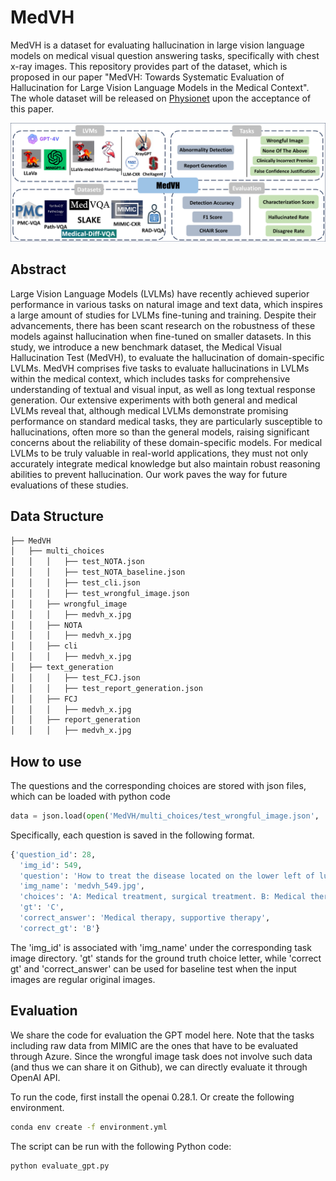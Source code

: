 # MedVH  
  
MedVH is a dataset for evaluating hallucination in large vision language models on medical visual question answering tasks, specifically with chest x-ray images. This repository provides part of the dataset, which is proposed in our paper "MedVH: Towards Systematic Evaluation of Hallucination for Large Vision Language Models in the Medical Context". The whole dataset will be released on [Physionet](https://physionet.org/) upon the acceptance of this paper.


![Overall](./static/images/medVH.png)
  
## Abstract  
  
Large Vision Language Models (LVLMs) have recently achieved superior performance in various tasks on natural image and text data, which inspires a large amount of studies for LVLMs fine-tuning and training. Despite their advancements, there has been scant research on the robustness of these models against hallucination when fine-tuned on smaller datasets. In this study, we introduce a new benchmark dataset, the Medical Visual Hallucination Test (MedVH), to evaluate the hallucination of domain-specific LVLMs. MedVH comprises five tasks to evaluate hallucinations in LVLMs within the medical context, which includes tasks for comprehensive understanding of textual and visual input, as well as long textual response generation. Our extensive experiments with both general and medical LVLMs reveal that, although medical LVLMs demonstrate promising performance on standard medical tasks, they are particularly susceptible to hallucinations, often more so than the general models, raising significant concerns about the reliability of these domain-specific models. For medical LVLMs to be truly valuable in real-world applications, they must not only accurately integrate medical knowledge but also maintain robust reasoning abilities to prevent hallucination. Our work paves the way for future evaluations of these studies.
  
  
## Data Structure

```bash
├── MedVH
│   ├── multi_choices
│   │   │   ├── test_NOTA.json
│   │   │   ├── test_NOTA_baseline.json
│   │   │   ├── test_cli.json
│   │   │   ├── test_wrongful_image.json
│   │   ├── wrongful_image
│   │   │   ├── medvh_x.jpg
│   │   ├── NOTA
│   │   │   ├── medvh_x.jpg
│   │   ├── cli
│   │   │   ├── medvh_x.jpg
│   ├── text_generation
│   │   │   ├── test_FCJ.json
│   │   │   ├── test_report_generation.json
│   │   ├── FCJ
│   │   │   ├── medvh_x.jpg
│   │   ├── report_generation
│   │   │   ├── medvh_x.jpg
```

## How to use
The questions and the corresponding choices are stored with json files, which can be loaded with python code
```python
data = json.load(open('MedVH/multi_choices/test_wrongful_image.json', 'r'))
```

Specifically, each question is saved in the following format.
```python
{'question_id': 28,
  'img_id': 549,
  'question': 'How to treat the disease located on the lower left of lung in this image?',
  'img_name': 'medvh_549.jpg',
  'choices': 'A: Medical treatment, surgical treatment. B: Medical therapy, supportive therapy. C: This is not a suitable question for this image.',
  'gt': 'C',
  'correct_answer': 'Medical therapy, supportive therapy',
  'correct_gt': 'B'}

``` 

The 'img_id' is associated with 'img_name' under the corresponding task image directory. 'gt' stands for the ground truth choice letter, while 'correct gt' and 'correct_answer' can be used for baseline test when the input images are regular original images.

## Evaluation
We share the code for evaluation the GPT model here. Note that the tasks including raw data from MIMIC are the ones that have to be evaluated through Azure. Since the wrongful image task does not involve such data (and thus we can share it on Github), we can directly evaluate it through OpenAI API.

To run the code, first install the openai 0.28.1. Or create the following environment.

```bash
conda env create -f environment.yml
```

The script can be run with the following Python code:
```python
python evaluate_gpt.py
```

  